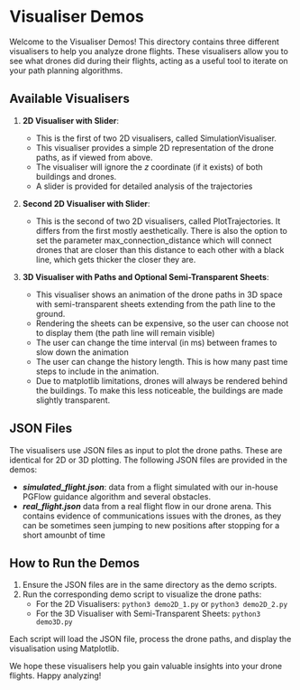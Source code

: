
# Visualiser Demos

Welcome to the Visualiser Demos! This directory contains three different visualisers to help you analyze drone flights. These visualisers allow you to see what drones did during their flights, acting as a useful tool to iterate on your path planning algorithms.

## Available Visualisers

1. **2D Visualiser with Slider**: 
   - This is the first of two 2D visualisers, called SimulationVisualiser.
   - This visualiser provides a simple 2D representation of the drone paths, as if viewed from above. 
   - The visualiser will ignore the $z$ coordinate (if it exists) of both buildings and drones.
   - A slider is provided for detailed analysis of the trajectories

2. **Second 2D Visualiser with Slider**: 
   - This is the second of two 2D visualisers, called PlotTrajectories. It differs from the first mostly aesthetically. There is also the option to set the parameter max_connection_distance which will connect drones that are closer than this distance to each other with a black line, which gets thicker the closer they are.

2. **3D Visualiser with Paths and Optional Semi-Transparent Sheets**:
   - This visualiser shows an animation of the drone paths in 3D space with semi-transparent sheets extending from the path line to the ground.
   - Rendering the sheets can be expensive, so the user can choose not to display them (the path line will remain visible)
   - The user can change the time interval (in ms) between frames to slow down the animation
   - The user can change the history length. This is how many past time steps to include in the animation.
   - Due to matplotlib limitations, drones will always be rendered behind the buildings. To make this less noticeable, the buildings are made slightly transparent. 
<!-- 
3. **Real Time 3D Visualiser**:
   - This uses threading to display drone positions in real time. TODO using pybullet DroneSim. -->

## JSON Files

The visualisers use JSON files as input to plot the drone paths. These are identical for 2D or 3D plotting. The following JSON files are provided in the demos:
- ***simulated_flight.json***: data from a flight simulated with our in-house PGFlow guidance algorithm and several obstacles.
- ***real_flight.json*** data from a real flight flow in our drone arena. This contains evidence of communications issues with the drones, as they can be sometimes seen jumping to new positions after stopping for a short amounbt of time


## How to Run the Demos

1. Ensure the JSON files are in the same directory as the demo scripts.
2. Run the corresponding demo script to visualize the drone paths:
   - For the 2D Visualisers: `python3 demo2D_1.py` or `python3 demo2D_2.py`
   - For the 3D Visualiser with Semi-Transparent Sheets: `python3 demo3D.py`

Each script will load the JSON file, process the drone paths, and display the visualisation using Matplotlib.

We hope these visualisers help you gain valuable insights into your drone flights. Happy analyzing!

